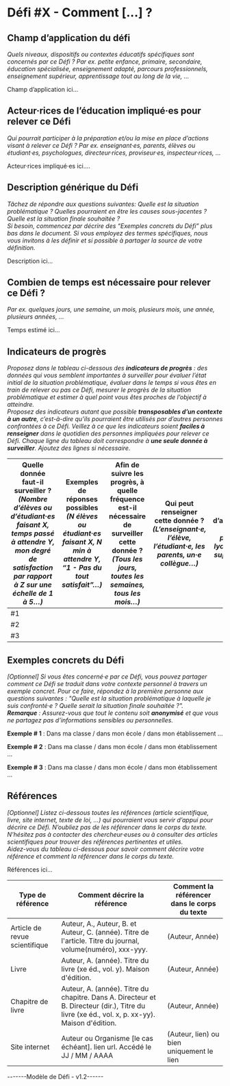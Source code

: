 # Défi #X - Comment [...] ?

## Champ d’application du défi
_Quels niveaux, dispositifs ou contextes éducatifs spécifiques sont concernés par ce Défi ? Par ex. petite enfance, primaire, secondaire, éducation spécialisée, enseignement adapté, parcours professionnels, enseignement supérieur, apprentissage tout au long de la vie, …_

Champ d’application ici...

## Acteur·rices de l’éducation impliqué·es pour relever ce Défi
_Qui pourrait participer à la préparation et/ou la mise en place d’actions visant à relever ce Défi ? Par ex. enseignant·es, parents, élèves ou étudiant·es, psychologues, directeur·rices, proviseur·es, inspecteur·rices, …_

Acteur·rices impliqué·es ici....

## Description générique du Défi
_Tâchez de répondre aux questions suivantes: Quelle est la situation problématique ? Quelles pourraient en être les causes sous-jacentes ? Quelle est la situation finale souhaitée ?_\
_Si besoin, commencez par décrire des “Exemples concrets du Défi” plus bas dans le document. Si vous employez des termes spécifiques, nous vous invitons à les définir et si possible à partager la source de votre définition._

Description ici...

## Combien de temps est nécessaire pour relever ce Défi ?
_Par ex. quelques jours, une semaine, un mois, plusieurs mois, une année, plusieurs années, ..._

Temps estimé ici...

## Indicateurs de progrès
_Proposez dans le tableau ci-dessous des **indicateurs de progrès** : des données qui vous semblent importantes à surveiller pour évaluer l’état initial de la situation problématique, évaluer dans le temps si vous êtes en train de relever ou pas ce Défi, mesurer le progrès de la situation problématique et estimer à quel point vous êtes proches de l’objectif à atteindre._\
_Proposez des indicateurs autant que possible **transposables d’un contexte à un autre**, c’est-à-dire qu’ils pourraient être utilisés par d’autres personnes confrontées à ce Défi. Veillez à ce que les indicateurs soient **faciles à renseigner** dans le quotidien des personnes impliquées pour relever ce Défi. Chaque ligne du tableau doit correspondre à **une seule donnée à surveiller**. Ajoutez des lignes si nécessaire._

| Quelle donnée faut-il surveiller ? _(Nombre d’élèves ou d’étudiant·es faisant X, temps passé à attendre Y, mon degré de satisfaction par rapport à Z sur une échelle de 1 à 5…)_ | Exemples de réponses possibles _(N élèves ou étudiant·es faisant X, N min à attendre Y, “1 - Pas du tout satisfait”…)_ | Afin de suivre les progrès, à quelle fréquence est-il nécessaire de surveiller cette donnée ? _(Tous les jours, toutes les semaines, tous les mois…)_ | Qui peut renseigner cette donnée ? _(L’enseignant·e, l’élève, l’étudiant·e, les parents, un·e collègue…)_ | Champ d’application _(CP, primaire, lycée, cycle, supérieur…)_ |
| ----------- | ----------- | -------------- | ---------------- | -------- |
| #1 | | | | |
| #2 | | | | |
| #3 | | | | |

## Exemples concrets du Défi 
_[Optionnel] Si vous êtes concerné·e par ce Défi, vous pouvez partager comment ce Défi se traduit dans votre contexte personnel à travers un exemple concret. Pour ce faire, répondez à la première personne aux questions suivantes : "Quelle est la situation problématique à laquelle je suis confronté·e ? Quelle serait la situation finale souhaitée ?"._\
_**Remarque** : Assurez-vous que tout le contenu soit **anonymisé** et que vous ne partagez pas d’informations sensibles ou personnelles._

**Exemple # 1** : Dans ma classe / dans mon école / dans mon établissement ...

**Exemple # 2** : Dans ma classe / dans mon école / dans mon établissement ...

**Exemple # 3** : Dans ma classe / dans mon école / dans mon établissement ...

## Références
_[Optionnel] Listez ci-dessous toutes les références (article scientifique, livre, site internet, texte de loi, …) qui pourraient vous servir d’appui pour décrire ce Défi. N’oubliez pas de les référencer dans le corps du texte. N’hésitez pas à contacter des chercheur·euses ou à consulter des articles scientifiques pour trouver des références pertinentes et utiles._\
_Aidez-vous du tableau ci-dessous pour savoir comment décrire votre référence et comment la référencer dans le corps du texte._

Références ici...

| Type de référence | Comment décrire la référence | Comment la référencer dans le corps du texte |
| ----------- | ----------- | -------------- |
| Article de revue scientifique | Auteur, A., Auteur, B. et Auteur, C. (année). Titre de l'article. Titre du journal, volume(numéro), xxx-yyy. | (Auteur, Année) |
| Livre | Auteur, A. (année). Titre du livre (xe éd., vol. y). Maison d'édition. | (Auteur, Année) |
| Chapitre de livre | Auteur, A. (année). Titre du chapitre. Dans A. Directeur et B. Directeur (dir.), Titre du livre (xe éd., vol. x, p. xx-yy). Maison d'édition. | (Auteur, Année) |
| Site internet | Auteur ou Organisme [le cas échéant]. lien url. Accédé le JJ / MM / AAAA  |  (Auteur, lien) ou bien uniquement le lien |

-------Modèle de Défi - v1.2------
